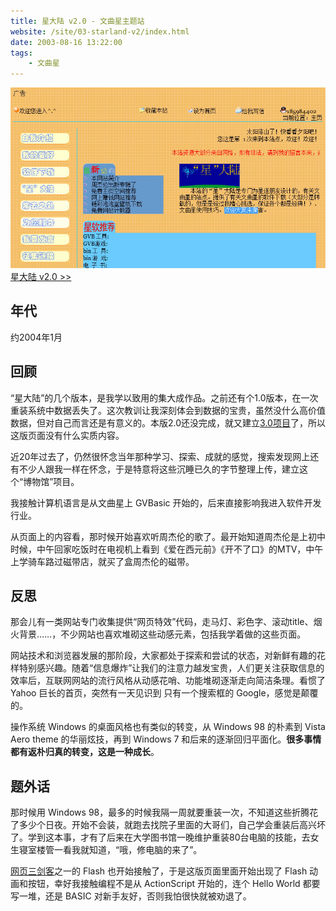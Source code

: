```yaml
---
title: 星大陆 v2.0 - 文曲星主题站
website: /site/03-starland-v2/index.html
date: 2003-08-16 13:22:00
tags:
    - 文曲星
---
```


[![页面截图](./star-land-v2/star-land-v2.jpg)](/site/03-starland-v2/index.html)
[星大陆 v2.0 >>](/site/03-starland-v2/index.html)

## 年代
约2004年1月

## 回顾
“星大陆”的几个版本，是我学以致用的集大成作品。之前还有个1.0版本，在一次重装系统中数据丢失了。这次教训让我深刻体会到数据的宝贵，虽然没什么高价值数据，但对自己而言还是有意义的。本版2.0还没完成，就又建立[3.0项目](/2019/07/22/star-land-v3/)了，所以这版页面没有什么实质内容。

近20年过去了，仍然很怀念当年那种学习、探索、成就的感觉，搜索发现网上还有不少人跟我一样在怀念，于是特意将这些沉睡已久的字节整理上传，建立这个“博物馆”项目。

我接触计算机语言是从文曲星上 GVBasic 开始的，后来直接影响我进入软件开发行业。

从页面上的内容看，那时候开始喜欢听周杰伦的歌了。最开始知道周杰伦是上初中时候，中午回家吃饭时在电视机上看到《爱在西元前》《开不了口》的MTV，中午上学骑车路过磁带店，就买了盒周杰伦的磁带。

## 反思
那会儿有一类网站专门收集提供“网页特效”代码，走马灯、彩色字、滚动title、烟火背景……，不少网站也喜欢堆砌这些动感元素，包括我学着做的这些页面。

网站技术和浏览器发展的那阶段，大家都处于探索和尝试的状态，对新鲜有趣的花样特别感兴趣。随着“信息爆炸”让我们的注意力越发宝贵，人们更关注获取信息的效率后，互联网网站的流行风格从动感花哨、功能堆砌逐渐走向简洁条理。看惯了 Yahoo 巨长的首页，突然有一天见识到 只有一个搜索框的 Google，感觉是颠覆的。

操作系统 Windows 的桌面风格也有类似的转变，从 Windows 98 的朴素到 Vista Aero theme 的华丽炫技，再到 Windows 7 和后来的逐渐回归平面化。**很多事情都有返朴归真的转变，这是一种成长**。

## 题外话
那时候用 Windows 98，最多的时候我隔一周就要重装一次，不知道这些折腾花了多少个日夜。开始不会装，就跑去找院子里面的大哥们，自己学会重装后高兴坏了。学到这本事，才有了后来在大学图书馆一晚维护重装80台电脑的技能，去女生寝室楼管一看我就知道，“哦，修电脑的来了”。

[网页三剑客](https://baike.baidu.com/item/%E7%BD%91%E9%A1%B5%E4%B8%89%E5%89%91%E5%AE%A2)之一的 Flash 也开始接触了，于是这版页面里面开始出现了 Flash 动画和按钮，幸好我接触编程不是从 ActionScript 开始的，连个 Hello World 都要写一堆，还是 BASIC 对新手友好，否则我怕很快就被劝退了。
